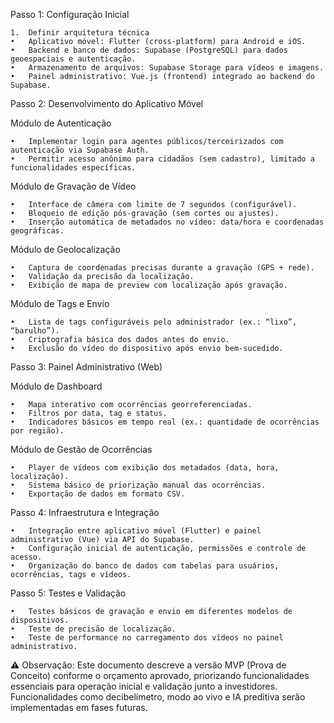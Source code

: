 Passo 1: Configuração Inicial

	1.	Definir arquitetura técnica
	•	Aplicativo móvel: Flutter (cross-platform) para Android e iOS.
	•	Backend e banco de dados: Supabase (PostgreSQL) para dados geoespaciais e autenticação.
	•	Armazenamento de arquivos: Supabase Storage para vídeos e imagens.
	•	Painel administrativo: Vue.js (frontend) integrado ao backend do Supabase.

Passo 2: Desenvolvimento do Aplicativo Móvel

Módulo de Autenticação

	•	Implementar login para agentes públicos/terceirizados com autenticação via Supabase Auth.
	•	Permitir acesso anônimo para cidadãos (sem cadastro), limitado a funcionalidades específicas.

Módulo de Gravação de Vídeo

	•	Interface de câmera com limite de 7 segundos (configurável).
	•	Bloqueio de edição pós-gravação (sem cortes ou ajustes).
	•	Inserção automática de metadados no vídeo: data/hora e coordenadas geográficas.

Módulo de Geolocalização

	•	Captura de coordenadas precisas durante a gravação (GPS + rede).
	•	Validação da precisão da localização.
	•	Exibição de mapa de preview com localização após gravação.

Módulo de Tags e Envio

	•	Lista de tags configuráveis pelo administrador (ex.: “lixo”, “barulho”).
	•	Criptografia básica dos dados antes do envio.
	•	Exclusão do vídeo do dispositivo após envio bem-sucedido.

Passo 3: Painel Administrativo (Web)

Módulo de Dashboard

	•	Mapa interativo com ocorrências georreferenciadas.
	•	Filtros por data, tag e status.
	•	Indicadores básicos em tempo real (ex.: quantidade de ocorrências por região).

Módulo de Gestão de Ocorrências

	•	Player de vídeos com exibição dos metadados (data, hora, localização).
	•	Sistema básico de priorização manual das ocorrências.
	•	Exportação de dados em formato CSV.

Passo 4: Infraestrutura e Integração

	•	Integração entre aplicativo móvel (Flutter) e painel administrativo (Vue) via API do Supabase.
	•	Configuração inicial de autenticação, permissões e controle de acesso.
	•	Organização do banco de dados com tabelas para usuários, ocorrências, tags e vídeos.

Passo 5: Testes e Validação

	•	Testes básicos de gravação e envio em diferentes modelos de dispositivos.
	•	Teste de precisão de localização.
	•	Teste de performance no carregamento dos vídeos no painel administrativo.

⚠️ Observação: Este documento descreve a versão MVP (Prova de Conceito) conforme o orçamento aprovado, priorizando funcionalidades essenciais para operação inicial e validação junto a investidores. Funcionalidades como decibelímetro, modo ao vivo e IA preditiva serão implementadas em fases futuras.